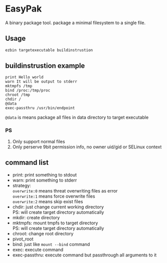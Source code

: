 # EasyPak

A binary package tool. package a minimal filesystem to a single file.

## Usage

```bash
ezbin targetexecutable buildinstrustion
```

## buildinstrustion example

```
print Hello world
warn It will be output to stderr
mktmpfs /tmp
bind /proc:/tmp/proc
chroot /tmp
chdir /
@data
exec-passthru /usr/bin/endpoint
```

`@data` is means package all files in data directory to target executable

### PS

1. Only support normal files
2. Only perserve 9bit permission info, no owner uid/gid or SELinux context

## command list
 * print: print something to stdout
 * warn: print something to stderr
 * strategy:<br>
   `overwrite:0` means threat overwriting files as error<br>
   `overwrite:1` means force overwrite files<br>
   `overwrite:2` means skip exist files
 * chdir: just change current working directory<br>
   PS: will create target directory automatically
 * mkdir: create directory
 * mktmpfs: mount tmpfs to target directory<br>
   PS: will create target directory automatically
 * chroot: change root directory
 * pivot_root
 * bind: just like `mount --bind` command
 * exec: execute command
 * exec-passthru: execute command but passthrough all arguments to it